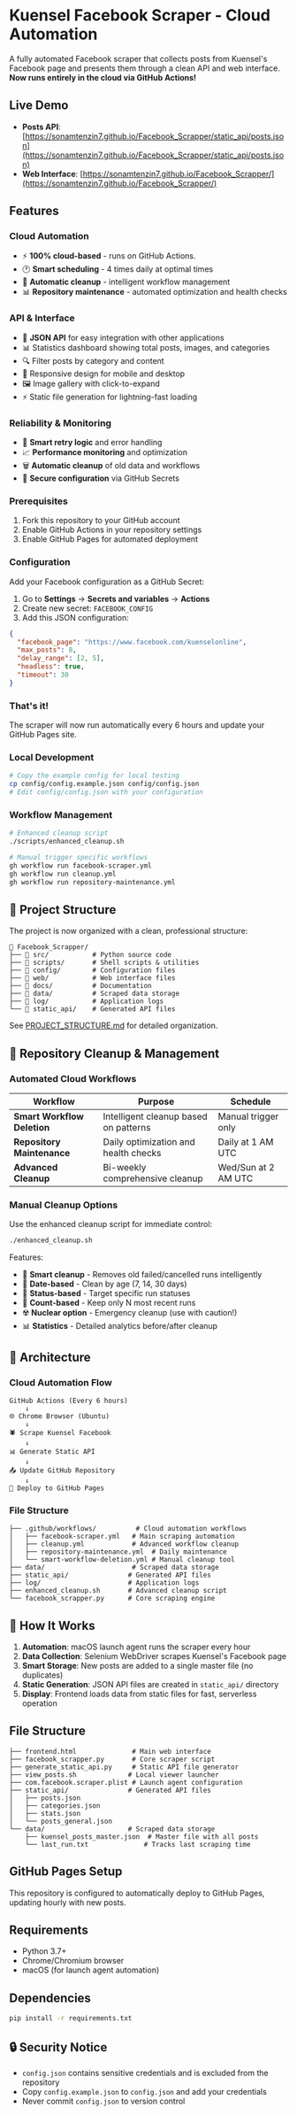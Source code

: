 # Kuensel Facebook Scraper - Cloud Automation

A fully automated Facebook scraper that collects posts from Kuensel's Facebook page and presents them through a clean API and web interface. **Now runs entirely in the cloud via GitHub Actions!**

## Live Demo
- **Posts API**: [https://sonamtenzin7.github.io/Facebook_Scrapper/static_api/posts.json](https://sonamtenzin7.github.io/Facebook_Scrapper/static_api/posts.json)
- **Web Interface**: [https://sonamtenzin7.github.io/Facebook_Scrapper/](https://sonamtenzin7.github.io/Facebook_Scrapper/)

## Features

### Cloud Automation
- ⚡ **100% cloud-based** - runs on GitHub Actions.
- 🕐 **Smart scheduling** - 4 times daily at optimal times 
- 🧹 **Automatic cleanup** - intelligent workflow management
- 📊 **Repository maintenance** - automated optimization and health checks

### API & Interface
- 🔗 **JSON API** for easy integration with other applications
- 📊 Statistics dashboard showing total posts, images, and categories
- 🔍 Filter posts by category and content
- 📱 Responsive design for mobile and desktop
- 🖼️ Image gallery with click-to-expand
- ⚡ Static file generation for lightning-fast loading

### Reliability & Monitoring  
- 🔄 **Smart retry logic** and error handling
- 📈 **Performance monitoring** and optimization
- 🗑️ **Automatic cleanup** of old data and workflows
- 🔐 **Secure configuration** via GitHub Secrets

### Prerequisites
1. Fork this repository to your GitHub account
2. Enable GitHub Actions in your repository settings
3. Enable GitHub Pages for automated deployment

### Configuration
Add your Facebook configuration as a GitHub Secret:

1. Go to **Settings** → **Secrets and variables** → **Actions**
2. Create new secret: `FACEBOOK_CONFIG`
3. Add this JSON configuration:

```json
{
  "facebook_page": "https://www.facebook.com/kuenselonline",
  "max_posts": 8,
  "delay_range": [2, 5],
  "headless": true,
  "timeout": 30
}
```

### That's it! 
The scraper will now run automatically every 6 hours and update your GitHub Pages site.


### Local Development
```bash
# Copy the example config for local testing
cp config/config.example.json config/config.json
# Edit config/config.json with your configuration
```

### Workflow Management
```bash
# Enhanced cleanup script
./scripts/enhanced_cleanup.sh

# Manual trigger specific workflows
gh workflow run facebook-scraper.yml
gh workflow run cleanup.yml
gh workflow run repository-maintenance.yml
```

## 📁 Project Structure

The project is now organized with a clean, professional structure:

```
📁 Facebook_Scrapper/
├── 📁 src/           # Python source code
├── 📁 scripts/       # Shell scripts & utilities  
├── 📁 config/        # Configuration files
├── 📁 web/           # Web interface files
├── 📁 docs/          # Documentation
├── 📁 data/          # Scraped data storage
├── 📁 log/           # Application logs
└── 📁 static_api/    # Generated API files
```

See [PROJECT_STRUCTURE.md](PROJECT_STRUCTURE.md) for detailed organization.

## 🧹 Repository Cleanup & Management

### Automated Cloud Workflows

| Workflow | Purpose | Schedule |
|----------|---------|----------|
| **Smart Workflow Deletion** | Intelligent cleanup based on patterns | Manual trigger only |
| **Repository Maintenance** | Daily optimization and health checks | Daily at 1 AM UTC |
| **Advanced Cleanup** | Bi-weekly comprehensive cleanup | Wed/Sun at 2 AM UTC |

### Manual Cleanup Options
Use the enhanced cleanup script for immediate control:

```bash
./enhanced_cleanup.sh
```

Features:
- 🧠 **Smart cleanup** - Removes old failed/cancelled runs intelligently
- 📅 **Date-based** - Clean by age (7, 14, 30 days)  
- 🎯 **Status-based** - Target specific run statuses
- 🔢 **Count-based** - Keep only N most recent runs
- ☢️ **Nuclear option** - Emergency cleanup (use with caution!)
- 📊 **Statistics** - Detailed analytics before/after cleanup

## 🔧 Architecture

### Cloud Automation Flow
```
GitHub Actions (Every 6 hours)
    ↓
🌐 Chrome Browser (Ubuntu)
    ↓  
🕷️ Scrape Kuensel Facebook
    ↓
📊 Generate Static API
    ↓
📤 Update GitHub Repository
    ↓
🚀 Deploy to GitHub Pages
```

### File Structure
```
├── .github/workflows/          # Cloud automation workflows
│   ├── facebook-scraper.yml   # Main scraping automation
│   ├── cleanup.yml            # Advanced workflow cleanup
│   ├── repository-maintenance.yml  # Daily maintenance
│   └── smart-workflow-deletion.yml # Manual cleanup tool
├── data/                      # Scraped data storage
├── static_api/               # Generated API files
├── log/                      # Application logs
├── enhanced_cleanup.sh       # Advanced cleanup script
└── facebook_scrapper.py      # Core scraping engine
```

## 🚀 How It Works
1. **Automation**: macOS launch agent runs the scraper every hour
2. **Data Collection**: Selenium WebDriver scrapes Kuensel's Facebook page
3. **Smart Storage**: New posts are added to a single master file (no duplicates)
4. **Static Generation**: JSON API files are created in `static_api/` directory
5. **Display**: Frontend loads data from static files for fast, serverless operation

## File Structure
```
├── frontend.html              # Main web interface
├── facebook_scrapper.py       # Core scraper script
├── generate_static_api.py     # Static API file generator
├── view_posts.sh             # Local viewer launcher
├── com.facebook.scraper.plist # Launch agent configuration
├── static_api/               # Generated API files
│   ├── posts.json
│   ├── categories.json
│   ├── stats.json
│   └── posts_general.json
└── data/                     # Scraped data storage
    ├── kuensel_posts_master.json  # Master file with all posts
    └── last_run.txt              # Tracks last scraping time
```

## GitHub Pages Setup
This repository is configured to automatically deploy to GitHub Pages, updating hourly with new posts.

## Requirements
- Python 3.7+
- Chrome/Chromium browser
- macOS (for launch agent automation)

## Dependencies
```bash
pip install -r requirements.txt
```

## 🔒 Security Notice
- `config.json` contains sensitive credentials and is excluded from the repository
- Copy `config.example.json` to `config.json` and add your credentials
- Never commit `config.json` to version control
